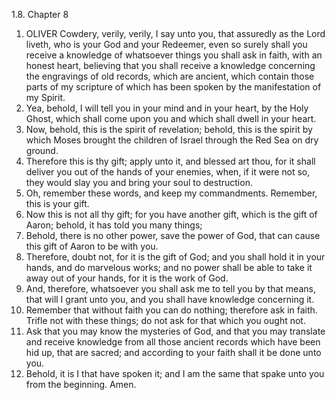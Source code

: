 1.8. Chapter 8
1. OLIVER Cowdery, verily, verily, I say unto you, that assuredly as the Lord liveth, who is your God and your Redeemer, even so surely shall you receive a knowledge of whatsoever things you shall ask in faith, with an honest heart, believing that you shall receive a knowledge concerning the engravings of old records, which are ancient, which contain those parts of my scripture of which has been spoken by the manifestation of my Spirit.
2. Yea, behold, I will tell you in your mind and in your heart, by the Holy Ghost, which shall come upon you and which shall dwell in your heart.
3. Now, behold, this is the spirit of revelation; behold, this is the spirit by which Moses brought the children of Israel through the Red Sea on dry ground.
4. Therefore this is thy gift; apply unto it, and blessed art thou, for it shall deliver you out of the hands of your enemies, when, if it were not so, they would slay you and bring your soul to destruction.
5. Oh, remember these words, and keep my commandments. Remember, this is your gift.
6. Now this is not all thy gift; for you have another gift, which is the gift of Aaron; behold, it has told you many things;
7. Behold, there is no other power, save the power of God, that can cause this gift of Aaron to be with you.
8. Therefore, doubt not, for it is the gift of God; and you shall hold it in your hands, and do marvelous works; and no power shall be able to take it away out of your hands, for it is the work of God.
9. And, therefore, whatsoever you shall ask me to tell you by that means, that will I grant unto you, and you shall have knowledge concerning it.
10. Remember that without faith you can do nothing; therefore ask in faith. Trifle not with these things; do not ask for that which you ought not.
11. Ask that you may know the mysteries of God, and that you may translate and receive knowledge from all those ancient records which have been hid up, that are sacred; and according to your faith shall it be done unto you.
12. Behold, it is I that have spoken it; and I am the same that spake unto you from the beginning. Amen.

